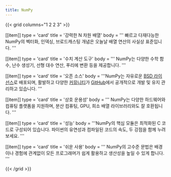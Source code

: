 ```yaml
---
title: NumPy
---
```


{{< grid columns="1 2 2 3" >}}

[[item]]
type = 'card'
title = '강력한 N 차원 배열'
body = '''
빠르고 다재다능한 NumPy의 벡터화, 인덱싱, 브로드캐스팅 개념은 오늘날 배열 연산의 사실상 표준입니다.
'''

[[item]]
type = 'card'
title = '수치 계산 도구'
body = '''
NumPy는 다양한 수학 함수, 난수 생성기, 선형 대수 연산, 푸리에 변환 등을 제공합니다.
'''

[[item]]
type = 'card'
title = '오픈 소스'
body = '''NumPy는 자유로운 [BSD 라이선스](https://github.com/numpy/numpy/blob/main/LICENSE.txt)로 배포되며, 활발하고 다양한 [커뮤니티](/community)가 [GitHub](https://github.com/numpy/numpy)에서 공개적으로 개발 및 유지 관리하고 있습니다.
'''

[[item]]
type = 'card'
title = '상호 운용성'
body = '''
NumPy는 다양한 하드웨어와 컴퓨팅 플랫폼을 지원하며, 분산 컴퓨팅, GPU, 희소 배열 라이브러리와도 잘 호환됩니다.
'''

[[item]]
type = 'card'
title = '성능'
body = '''NumPy의 핵심 모듈은 최적화된 C 코드로 구성되어 있습니다. 파이썬의 유연성과 컴파일된 코드의 속도, 두 강점을 함께 누려보세요.
'''

[[item]]
type = 'card'
title = '쉬운 사용'
body = '''
NumPy의 고수준 문법은 배경이나 경험에 관계없이 모든 프로그래머가 쉽게 활용하고 생산성을 높일 수 있게 합니다.
'''

{{< /grid >}}
